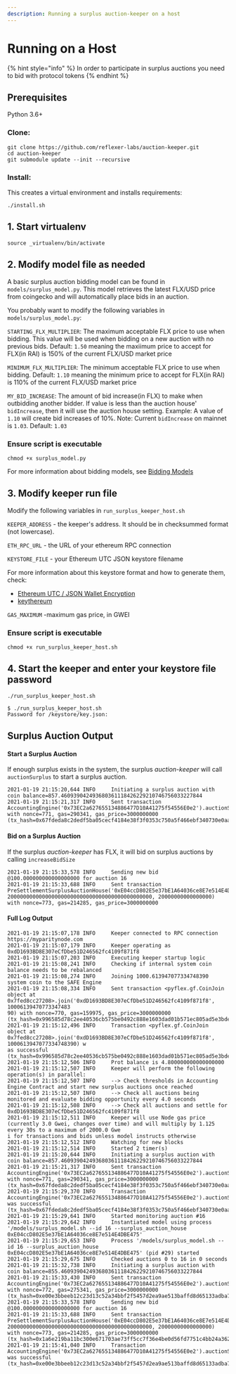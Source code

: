 ```yaml
---
description: Running a surplus auction-keeper on a host
---
```


# Running on a Host

{% hint style="info" %}
In order to participate in surplus auctions you need to bid with protocol tokens
{% endhint %}

## Prerequisites

Python 3.6+

### Clone:

```
git clone https://github.com/reflexer-labs/auction-keeper.git
cd auction-keeper
git submodule update --init --recursive
```

### Install:

This creates a virtual environment and installs requirements:

`./install.sh`

## 1. Start virtualenv

`source _virtualenv/bin/activate`

## 2. Modify model file as needed

A basic surplus auction bidding model can be found in `models/surplus_model.py`. This model retrieves the latest FLX/USD price from coingecko and will automatically place bids in an auction.

You probably want to modify the following variables in `models/surplus_model.py`:

`STARTING_FLX_MULTIPLIER`: The maximum acceptable FLX price to use when bidding. This value will be used when bidding on a new auction with no previous bids. Default: `1.50` meaning the maxiimum price to accept for FLX(in RAI) is 150% of the current FLX/USD market price

`MINIMUM_FLX_MULTIPLIER`: The minimum acceptable FLX price to use when bidding. Default: `1.10` meaning the minimum price to accept for FLX(in RAI) is 110% of the current FLX/USD market price

`MY_BID_INCREASE`: The amount of bid increase(in FLX) to make when outbidding another bidder. If value is less than the auction house' `bidIncrease`, then it will use the auction house setting. Example: A value of `1.10` will create bid increases of 10%. Note: Current `bidIncrease` on mainnet is `1.03`. Default: `1.03`

### Ensure script is executable

`chmod +x surplus_model.py`

For more information about bidding models, see [Bidding Models](../BiddingModels.md)

## 3. Modify keeper run file

Modify the following variables in `run_surplus_keeper_host.sh`

`KEEPER_ADDRESS` - the keeper's address. It should be in checksummed format (not lowercase).

`ETH_RPC_URL` - the URL of your ethereum RPC connection

`KEYSTORE_FILE` - your Ethereum UTC JSON keystore filename

For more information about this keystore format and how to generate them, check:

* [Ethereum UTC / JSON Wallet Encryption](https://wizardforcel.gitbooks.io/practical-cryptography-for-developers-book/content/symmetric-key-ciphers/ethereum-wallet-encryption.html)
* [keythereum](https://github.com/ethereumjs/keythereum)

`GAS_MAXIMUM` -maximum gas price, in GWEI

### Ensure script is executable

`chmod +x run_surplus_keeper_host.sh`

## 4. Start the keeper and enter your keystore file password

`./run_surplus_keeper_host.sh`

```
$ ./run_surplus_keeper_host.sh
Password for /keystore/key.json:
```

## Surplus Auction Output

#### Start a Surplus Auction

If enough surplus exists in the system, the surplus _auction-keeper_ will call `auctionSurplus` to start a surplus auction.

```
2021-01-19 21:15:20,644 INFO     Initiating a surplus auction with coin balance=857.460939042493680361118426229210746756033227844
2021-01-19 21:15:21,317 INFO     Sent transaction AccountingEngine('0x73EC2a627655134886477D10A41275f54556E0e2').auctionSurplus() with nonce=771, gas=290341, gas_price=3000000000 (tx_hash=0x67fdeda8c2dedf5ba05cecf4184e38f3f0353c750a5f466ebf340730e0aa330e)
```

#### Bid on a Surplus Auction

If the surplus _auction-keeper_ has FLX, it will bid on surplus auctions by calling `increaseBidSize`

```
2021-01-19 21:15:33,578 INFO     Sending new bid @100.000000000000000000 for auction 16
2021-01-19 21:15:33,688 INFO     Sent transaction PreSettlementSurplusAuctionHouse('0xE04ccD802E5e37bE1A64036ce8E7e514E4DBE475').increaseBidSize(16, 2000000000000000000000000000000000000000000000, 20000000000000000) with nonce=773, gas=214285, gas_price=3000000000
```

#### Full Log Output

```
2021-01-19 21:15:07,178 INFO     Keeper connected to RPC connection https://myparitynode.com
2021-01-19 21:15:07,179 INFO     Keeper operating as 0xdD1693BD8E307eCfDbe51D246562fc4109f871f8
2021-01-19 21:15:07,203 INFO     Executing keeper startup logic
2021-01-19 21:15:08,241 INFO     Checking if internal system coin balance needs to be rebalanced
2021-01-19 21:15:08,274 INFO     Joining 1000.613947077334748390 system coin to the SAFE Engine
2021-01-19 21:15:08,334 INFO     Sent transaction <pyflex.gf.CoinJoin object at 0x7fed8cc27208>.join('0xdD1693BD8E307eCfDbe51D246562fc4109f871f8', 10006139470773347483
90) with nonce=770, gas=159975, gas_price=3000000000 (tx_hash=0x996585d78c2ee40536cb575be0492c888e1603dad01b571ec805ad5e3bde231f)
2021-01-19 21:15:12,496 INFO     Transaction <pyflex.gf.CoinJoin object at 0x7fed8cc27208>.join('0xdD1693BD8E307eCfDbe51D246562fc4109f871f8', 1000613947077334748390) w
as successful (tx_hash=0x996585d78c2ee40536cb575be0492c888e1603dad01b571ec805ad5e3bde231f)
2021-01-19 21:15:12,506 INFO     Prot balance is 4.800000000000000000
2021-01-19 21:15:12,507 INFO     Keeper will perform the following operation(s) in parallel:
2021-01-19 21:15:12,507 INFO     --> Check thresholds in Accounting Engine Contract and start new surplus auctions once reached
2021-01-19 21:15:12,507 INFO     --> Check all auctions being monitored and evaluate bidding opportunity every 4.0 seconds
2021-01-19 21:15:12,508 INFO     --> Check all auctions and settle for 0xdD1693BD8E307eCfDbe51D246562fc4109f871f8
2021-01-19 21:15:12,511 INFO     Keeper will use Node gas price (currently 3.0 Gwei, changes over time) and will multiply by 1.125 every 30s to a maximum of 2000.0 Gwe
i for transactions and bids unless model instructs otherwise
2021-01-19 21:15:12,512 INFO     Watching for new blocks
2021-01-19 21:15:12,514 INFO     Started 2 timer(s)
2021-01-19 21:15:20,644 INFO     Initiating a surplus auction with coin balance=857.460939042493680361118426229210746756033227844
2021-01-19 21:15:21,317 INFO     Sent transaction AccountingEngine('0x73EC2a627655134886477D10A41275f54556E0e2').auctionSurplus() with nonce=771, gas=290341, gas_price=3000000000 (tx_hash=0x67fdeda8c2dedf5ba05cecf4184e38f3f0353c750a5f466ebf340730e0aa330e)
2021-01-19 21:15:29,370 INFO     Transaction AccountingEngine('0x73EC2a627655134886477D10A41275f54556E0e2').auctionSurplus() was successful (tx_hash=0x67fdeda8c2dedf5ba05cecf4184e38f3f0353c750a5f466ebf340730e0aa330e)
2021-01-19 21:15:29,641 INFO     Started monitoring auction #16
2021-01-19 21:15:29,642 INFO     Instantiated model using process '/models/surplus_model.sh --id 16 --surplus_auction_house 0xE04ccD802E5e37bE1A64036ce8E7e514E4DBE475'
2021-01-19 21:15:29,653 INFO     Process '/models/surplus_model.sh --id 16 --surplus_auction_house 0xE04ccD802E5e37bE1A64036ce8E7e514E4DBE475' (pid #29) started
2021-01-19 21:15:29,675 INFO     Checked auctions 0 to 16 in 0 seconds
2021-01-19 21:15:32,738 INFO     Initiating a surplus auction with coin balance=855.460939042493680361118426229210746756033227844
2021-01-19 21:15:33,430 INFO     Sent transaction AccountingEngine('0x73EC2a627655134886477D10A41275f54556E0e2').auctionSurplus() with nonce=772, gas=275341, gas_price=3000000000 (tx_hash=0xe00e3bbeeb12c23d13c52a34bbf2f5457d2ea9ae513baffd8d65133adba7b19d)
2021-01-19 21:15:33,578 INFO     Sending new bid @100.000000000000000000 for auction 16
2021-01-19 21:15:33,688 INFO     Sent transaction PreSettlementSurplusAuctionHouse('0xE04ccD802E5e37bE1A64036ce8E7e514E4DBE475').increaseBidSize(16, 2000000000000000000000000000000000000000000000, 20000000000000000) with nonce=773, gas=214285, gas_price=3000000000 (tx_hash=0x1a6e219ba11bc300e671703ae73ff5cc7f36e4be0d56fd7751c4bb24a3628106)
2021-01-19 21:15:41,040 INFO     Transaction AccountingEngine('0x73EC2a627655134886477D10A41275f54556E0e2').auctionSurplus() was successful (tx_hash=0xe00e3bbeeb12c23d13c52a34bbf2f5457d2ea9ae513baffd8d65133adba7b19d)
```
